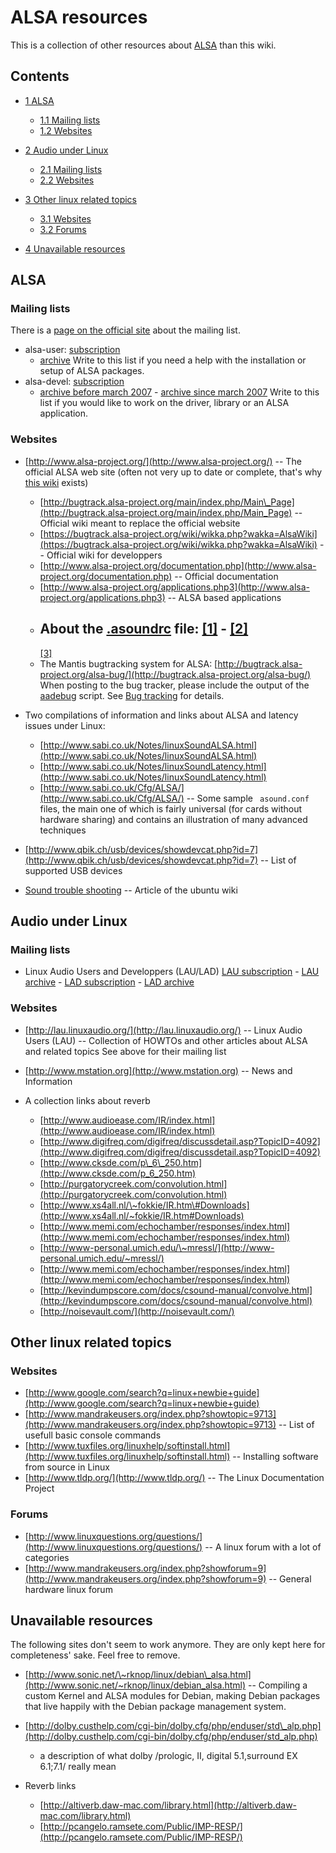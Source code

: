 ALSA resources
==============

This is a collection of other resources about [ALSA](/ALSA "ALSA") than
this wiki.

Contents
--------

-   [1 ALSA](#ALSA)
    -   [1.1 Mailing lists](#Mailing_lists)
    -   [1.2 Websites](#Websites)

-   [2 Audio under Linux](#Audio_under_Linux)
    -   [2.1 Mailing lists](#Mailing_lists_2)
    -   [2.2 Websites](#Websites_2)

-   [3 Other linux related topics](#Other_linux_related_topics)
    -   [3.1 Websites](#Websites_3)
    -   [3.2 Forums](#Forums)

-   [4 Unavailable resources](#Unavailable_resources)

ALSA
----

### Mailing lists

There is a [page on the official
site](http://www.alsa-project.org/mailing-lists.php) about the mailing
list.

-   alsa-user:
    [subscription](http://lists.sourceforge.net/lists/listinfo/alsa-user)
    - [archive](http://news.gmane.org/gmane.linux.alsa.user)
    Write to this list if you need a help with the installation or setup
    of ALSA packages.
-   alsa-devel:
    [subscription](http://mailman.alsa-project.org/mailman/listinfo/alsa-devel)
    - [archive before march
    2007](http://news.gmane.org/gmane.linux.alsa.devel) - [archive since
    march 2007](http://mailman.alsa-project.org/pipermail/alsa-devel/)
    Write to this list if you would like to work on the driver, library
    or an ALSA application.

### Websites

-   [http://www.alsa-project.org/](http://www.alsa-project.org/) -- The
    official ALSA web site (often not very up to date or complete,
    that's why [this wiki](/ALSA:About "ALSA:About") exists)
    -   [http://bugtrack.alsa-project.org/main/index.php/Main\_Page](http://bugtrack.alsa-project.org/main/index.php/Main_Page)
        -- Official wiki meant to replace the official website
    -   [https://bugtrack.alsa-project.org/wiki/wikka.php?wakka=AlsaWiki](https://bugtrack.alsa-project.org/wiki/wikka.php?wakka=AlsaWiki)
        -- Official wiki for developpers
    -   [http://www.alsa-project.org/documentation.php](http://www.alsa-project.org/documentation.php)
        -- Official documentation
    -   [http://www.alsa-project.org/applications.php3](http://www.alsa-project.org/applications.php3)
        -- ALSA based applications
    -   About the [.asoundrc](/.asoundrc ".asoundrc") file:
        [[1]](http://www.alsa-project.org/alsa-doc/alsa-lib/conf.html) -
        [[2]](http://www.alsa-project.org/alsa-doc/alsa-lib/confarg.html)
        -
        [[3]](http://www.alsa-project.org/alsa-doc/alsa-lib/pcm_plugins.html)
    -   The Mantis bugtracking system for ALSA:
        [http://bugtrack.alsa-project.org/alsa-bug/](http://bugtrack.alsa-project.org/alsa-bug/)
        When posting to the bug tracker, please include the output of
        the [aadebug](/Aadebug "Aadebug") script. See [Bug
        tracking](/Bug_tracking "Bug tracking") for details.

-   Two compilations of information and links about ALSA and latency
    issues under Linux:
    -   [http://www.sabi.co.uk/Notes/linuxSoundALSA.html](http://www.sabi.co.uk/Notes/linuxSoundALSA.html)
    -   [http://www.sabi.co.uk/Notes/linuxSoundLatency.html](http://www.sabi.co.uk/Notes/linuxSoundLatency.html)
    -   [http://www.sabi.co.uk/Cfg/ALSA/](http://www.sabi.co.uk/Cfg/ALSA/)
        -- Some sample ` asound.conf` files, the main one of which is
        fairly universal (for cards without hardware sharing) and
        contains an illustration of many advanced techniques

-   [http://www.qbik.ch/usb/devices/showdevcat.php?id=7](http://www.qbik.ch/usb/devices/showdevcat.php?id=7)
    -- List of supported USB devices

-   [Sound trouble
    shooting](https://help.ubuntu.com/community/SoundTroubleshooting) --
    Article of the ubuntu wiki

Audio under Linux
-----------------

### Mailing lists

-   Linux Audio Users and Developpers (LAU/LAD)
    [LAU subscription](http://lad.linuxaudio.org/subscribe/lau.html) -
    [LAU archive](http://dir.gmane.org/gmane.linux.audio.users) - [LAD
    subscription](http://lad.linuxaudio.org/subscribe/lad.html) - [LAD
    archive](http://dir.gmane.org/gmane.linux.audio.devel)

### Websites

-   [http://lau.linuxaudio.org/](http://lau.linuxaudio.org/) -- Linux
    Audio Users (LAU) -- Collection of HOWTOs and other articles about
    ALSA and related topics
    See above for their mailing list

-   [http://www.mstation.org](http://www.mstation.org) -- News and
    Information

-   A collection links about reverb
    -   [http://www.audioease.com/IR/index.html](http://www.audioease.com/IR/index.html)
    -   [http://www.digifreq.com/digifreq/discussdetail.asp?TopicID=4092](http://www.digifreq.com/digifreq/discussdetail.asp?TopicID=4092)
    -   [http://www.cksde.com/p\_6\_250.htm](http://www.cksde.com/p_6_250.htm)
    -   [http://purgatorycreek.com/convolution.html](http://purgatorycreek.com/convolution.html)
    -   [http://www.xs4all.nl/\~fokkie/IR.htm\#Downloads](http://www.xs4all.nl/~fokkie/IR.htm#Downloads)
    -   [http://www.memi.com/echochamber/responses/index.html](http://www.memi.com/echochamber/responses/index.html)
    -   [http://www-personal.umich.edu/\~mressl/](http://www-personal.umich.edu/~mressl/)
    -   [http://www.memi.com/echochamber/responses/index.html](http://www.memi.com/echochamber/responses/index.html)
    -   [http://kevindumpscore.com/docs/csound-manual/convolve.html](http://kevindumpscore.com/docs/csound-manual/convolve.html)
    -   [http://noisevault.com/](http://noisevault.com/)

Other linux related topics
--------------------------

### Websites

-   [http://www.google.com/search?q=linux+newbie+guide](http://www.google.com/search?q=linux+newbie+guide)
-   [http://www.mandrakeusers.org/index.php?showtopic=9713](http://www.mandrakeusers.org/index.php?showtopic=9713)
    -- List of usefull basic console commands
-   [http://www.tuxfiles.org/linuxhelp/softinstall.html](http://www.tuxfiles.org/linuxhelp/softinstall.html)
    -- Installing software from source in Linux
-   [http://www.tldp.org/](http://www.tldp.org/) -- The Linux
    Documentation Project

### Forums

-   [http://www.linuxquestions.org/questions/](http://www.linuxquestions.org/questions/)
    -- A linux forum with a lot of categories
-   [http://www.mandrakeusers.org/index.php?showforum=9](http://www.mandrakeusers.org/index.php?showforum=9)
    -- General hardware linux forum

Unavailable resources
---------------------

The following sites don't seem to work anymore. They are only kept here
for completeness' sake. Feel free to remove.

-   [http://www.sonic.net/\~rknop/linux/debian\_alsa.html](http://www.sonic.net/~rknop/linux/debian_alsa.html)
    -- Compiling a custom Kernel and ALSA modules for Debian, making
    Debian packages that live happily with the Debian package management
    system.
-   [http://dolby.custhelp.com/cgi-bin/dolby.cfg/php/enduser/std\_alp.php](http://dolby.custhelp.com/cgi-bin/dolby.cfg/php/enduser/std_alp.php)
    - a description of what dolby /prologic, II, digital 5.1,surround EX
    6.1;7.1/ really mean

-   Reverb links
    -   [http://altiverb.daw-mac.com/library.html](http://altiverb.daw-mac.com/library.html)
    -   [http://pcangelo.ramsete.com/Public/IMP-RESP/](http://pcangelo.ramsete.com/Public/IMP-RESP/)

